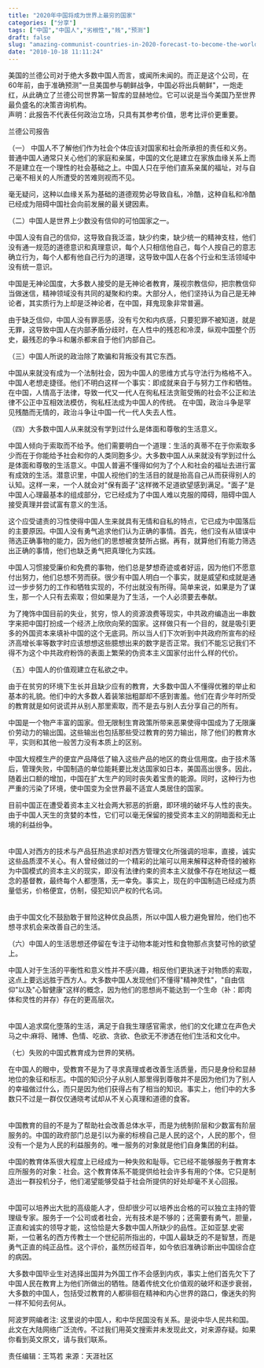 ```yaml
---
title: "2020年中国将成为世界上最穷的国家"
categories: ["分享"]
tags: ["中国","中国人","劣根性","贱","预测"]
draft: false
slug: "amazing-communist-countries-in-2020-forecast-to-become-the-worlds-poorest-countries"
date: "2010-10-18 11:11:24"
---
```


<p>美国的兰德公司对于绝大多数中国人而言，或闻所未闻的。而正是这个公司，在60年前，由于准确预测"一旦美国参与朝鲜战争，中国必将出兵朝鲜"，一炮走红，从此确立了兰德公司世界第一智库的显赫地位。它可以说是当今美国乃至世界最负盛名的决策咨询机构。<br />
声明：此报告不代表任何政治立场，只具有其参考价值，思考比评价更重要。</p>
<p>兰德公司报告</p>
<p>（一） 中国人不了解他们作为社会个体应该对国家和社会所承担的责任和义务。普通中国人通常只关心他们的家庭和亲属，中国的文化是建立在家族血缘关系上而不是建立在一个理性的社会基础之上。中国人只在乎他们直系亲属的福址，对与自己毫不相关的人所遭受的苦难则视而不见。</p>
<p>毫无疑问，这种以血缘关系为基础的道德观势必导致自私，冷酷，这种自私和冷酷已经成为阻碍中国社会向前发展的最关键因素。</p>
<p>（二）中国人是世界上少数没有信仰的可怕国家之一。</p>
<p>中国人没有自己的信仰，这导致自我泛滥，缺少约束，缺少统一的精神支柱，他们没有通一规范的道德意识和真理意识，每个人只相信他自己，每个人按自己的意志确立行为，每个人都有他自己行为的道理，这导致中国人在各个行业和生活领域中没有统一意识。</p>
<p>中国是无神论国度，大多数人接受的是无神论者教育，蔑视宗教信仰，把宗教信仰当做迷信，精神领域没有共同的凝聚和约束。大部分人，他们坚持认为自己是无神论者，其实质行为上却是泛神论者，在中国，拜鬼现象非常普遍。</p>
<p>由于缺乏信仰，中国人没有罪恶感，没有亏欠和内疚感，只要犯罪不被知道，就是无罪，这导致中国人在内部矛盾分歧时，在人性中的残忍和冷漠，纵观中国整个历史，最残忍的争斗和屠杀都来自于他们内部自己。</p>
<p>（三）中国人所说的政治除了欺骗和背叛没有其它东西。</p>
<p>中国从来就没有成为一个法制社会，因为中国人的思维方式与守法行为格格不入。中国人老想走捷径。他们不明白这样一个事实：即成就来自于与努力工作和牺牲。在中国，人情高于法律，导致一代又一代人在徇私枉法贪赃受贿的社会不公正和法律不公正中互相效法模仿，徇私枉法成为中国人的传统。 在中国，政治斗争是罕见残酷而无情的，政治斗争让中国一代一代人失去人性。</p>
<p>（四）大多数中国人从来就没有学到过什么是体面和尊敬的生活意义。</p>
<p>中国人倾向于索取而不给予。他们需要明白一个道理：生活的真蒂不在于你索取多少而在于你能给予社会和你的人类同胞多少。大多数中国人从来就没有学到过什么是体面和尊敬的生活意义。中国人普遍不懂得如何为了个人和社会的福址去进行富有成效的生活。潜意识里，中国人视他们的生活目的就是抬高自己从而获得别人的认知。这样一来，一个人就会对"保有面子"这样微不足道欲望感到满足。"面子"是中国人心理最基本的组成部分，它已经成为了中国人难以克服的障碍，阻碍中国人接受真理并尝试富有意义的生活。</p>
<p>这个应受谴责的习性使得中国人生来就具有无情和自私的特点，它已成为中国落后的主要原因。中国人没有勇气追求他们认为正确的事情。首先，他们没有从错误中筛选正确事物的能力，因为他们的思想被贪婪所占据。再有，就算他们有能力筛选出正确的事情，他们也缺乏勇气把真理化为实践。</p>
<p>中国人习惯接受廉价和免费的事物，他们总是梦想奇迹或者好运，因为他们不愿意付出努力，他们总想不劳而获。很少有中国人明白一个事实，就是威望和成就是通过一步步努力的工作和牺牲实现的，不付出就没有所得。简单来说，如果是为了谋生，那一个人只有去索取；但如果是为了生活，一个人必须要去奉献。</p>
<p>为了掩饰中国目前的失业，贫穷，惊人的资源浪费等现实，中共政府编造出一串数字来把中国打扮成一个经济上欣欣向荣的国家。这样做只有一个目的，就是吸引更多的外国资本来填补中国的这个无底洞。所以当人们下次听到中共政府所宣布的经济高增长率等数字时应该想想这些臆想出来的数字是否正常。我们不能忘记我们不得不为这个中共政府粉饰的表面上繁荣的伪资本主义国家付出什么样的代价。</p>
<p>（五）中国人的价值观建立在私欲之中。</p>
<p>由于在贫穷的环境下生长并且缺少应有的教育，大多数中国人不懂得优雅的举止和基本的礼貌。他们中的大多数人着装笨拙粗鄙却不感到害羞。他们在青少年时所受的教育就是如何说谎并从别人那里索取，而不是去与别人去分享自己的所有。</p>
<p>中国是一个物产丰富的国家。但无限制生育政策所带来恶果使得中国成为了无限廉价劳动力的输出国。这些输出也包括那些受过教育的劳力输出，除了他们的教育水平，实则和其他一般苦力没有本质上的区别。</p>
<p>中国大规模生产的便宜产品降低了输入这些产品的地区的商业信用度。由于技术落后，管理失败，中国制造的单位能耗要比发达国家如日本，美国高出很多。因此，随着出口额的增加，中国在扩大生产的同时丧失着宝贵的能源。同时，这种行为也严重的污染了环境，使中国变为全世界最不适宜人类居住的国家。</p>
<p>目前中国正在遭受着资本主义社会两大邪恶的折磨，即环境的破坏与人性的丧失。由于中国人天生的贪婪的本性，它们可以毫无保留的接受资本主义的阴暗面和无止境的利益纷争。<br />　　</p>
<p>中国人对西方的技术与产品狂热追求却对西方管理文化所强调的坦率，直接，诚实这些品质漠不关心。有人曾经做过的一个精彩的比喻可以用来解释这种奇怪的被称为中国模式的资本主义的现实，即没有法律约束的资本主义就像不存在地狱这一概念的基督教，最终每个人都堕落，无一幸免。事实上，现在的中国制造已经成为质量低劣，价格便宜，仿制，侵犯知识产权的代名词。<br />　　</p>
<p>由于中国文化不鼓励敢于冒险这种优良品质，所以中国人极力避免冒险，他们也不想寻求机会来改善自己的生活。</p>
<p>（六）中国人的生活思想还停留在专注于动物本能对性和食物那点贪婪可怜的欲望上。</p>
<p>中国人对于生活的平衡性和意义性并不感兴趣，相反他们更执迷于对物质的索取，这点上要远远胜于西方人。大多数中国人发现他们不懂得"精神灵性"，"自由信仰"以及"心智健康"这样的概念，因为他们的思想尚不能达到一个生命（补：即肉体和灵性的并存）存在的更高层次。<br />　　</p>
<p>中国人追求腐化堕落的生活，满足于自我生理感官需求，他们的文化建立在声色犬马之中:麻将、赌博、色情、吃欲、贪欲、色欲无不渗透在他们生活和文化中。</p>
<p>（七）失败的中国式教育成为世界的笑柄。</p>
<p>在中国人的眼中，受教育不是为了寻求真理或者改善生活质量，而只是身份和显赫地位的象征和标志。中国的知识分子从别人那里得到尊敬并不是因为他们为了别人的幸福做过什么，而只是因为他们获得占有了相当的知识。事实上，他们中的大多数只不过是一群仅仅通晓考试却从不关心真理和道德的食客。　<br />　</p>
<p>中国教育的目的不是为了帮助社会改善总体水平，而是为统制阶层和少数富有阶层服务的。中国的政府部门总是引以为豪的标榜自己是人民的这个，人民的那个，但没有一个是为人民的利益服务的。唯一服务的对象就是他们自身集团的利益。　　</p>
<p>中国的教育体系很大程度上已经成为一种失败和耻辱。它已经不能够服务于教育本应所服务的对象：社会。这个教育体系不能提供给社会许多有用的个体。它只是制造出一群投机分子，他们渴望能够受益于社会所提供的好处却毫不关心回报。<br />　</p>
<p>中国可以培养出大批的高级能人才，但却很少可以培养出合格的可以独立主持的管理级专家。服务于一个公司或者社会，光有技术是不够的；还需要有勇气，胆量，正直和诚实的领导才能，这恰恰是大多数中国人所缺少的品性。正如亚瑟.史密斯，一位著名的西方传教士一个世纪前所指出的，中国人最缺乏的不是智慧，而是勇气正直的纯正品性。这个评价，虽然历经百年，如今依旧准确诊断出中国综合症的病因。　</p>
<p>大多数中国毕业生对选择出国并为外国工作不会感到内疚，事实上他们首先欠下了中国人民在教育上为他们所做出的牺牲。随着传统文化价值观的破坏和逐步衰弱，大多数的中国人，包括受过教育的人都徘徊在精神和内心世界的路口，像迷失的狗一样不知何去何从。</p>
<p>阿波罗网编者注: 这里说的中国人，和中华民国没有关系。是说中华人民共和国。此文在大陆网络广泛流传。不过我们用英文搜索并未发现此文，对来源存疑。如果你看到英文原文，请与我们联系。</p>
<p>责任编辑：王笃若  来源：天涯社区</p>
